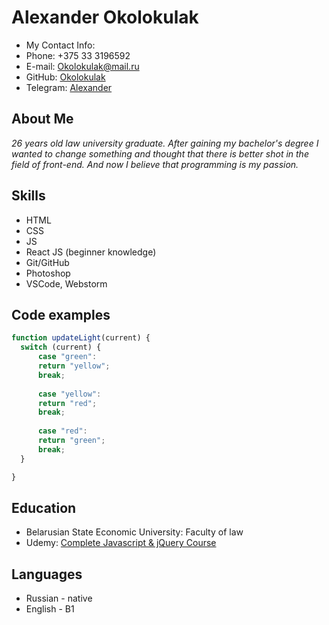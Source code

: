 # Alexander Okolokulak

* My Contact Info:
* Phone: +375 33 3196592
* E-mail: [Okolokulak@mail.ru](okolokulak@mail.ru)
* GitHub: [Okolokulak](https://github.com/Okolokulak)
* Telegram: [Alexander](https://t.me/okolokulak)

## About Me

*26 years old law university graduate. After gaining my bachelor's degree I wanted to change something and thought that there is better shot in the field of front-end. And now I believe that programming is my passion.*

## Skills

* HTML
* CSS
* JS
* React JS (beginner knowledge)
* Git/GitHub
* Photoshop
* VSCode, Webstorm

## Code examples

``` javascript
function updateLight(current) {
  switch (current) {
      case "green":
      return "yellow";
      break;
      
      case "yellow":
      return "red";
      break;
      
      case "red":
      return "green";
      break;
  }

}
```

## Education

* Belarusian State Economic University: Faculty of law
* Udemy: [Complete Javascript & jQuery Course](https://www.udemy.com/course/learn-javascript-from-beginner-to-advanced/)

## Languages

 * Russian - native
 * English - B1